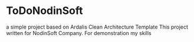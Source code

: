 # ToDoNodinSoft
a simple project based on Ardalis Clean Architecture Template 
This project written for NodinSoft Company.
For demonstration my skills
